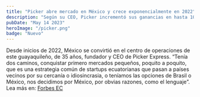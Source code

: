 ```yaml
---
title: "Picker abre mercado en México y crece exponencialmente en 2022"
description: "Según su CEO, Picker incrementó sus ganancias en hasta 10 veces en 2022. La empresa ha tenido un crecimiento de envíos superiores a los 50.000 por mes."
pubDate: "May 14 2023"
heroImage: "/picker.png"
badge: "Nuevo"
---
```


Desde inicios de 2022, México se convirtió en el centro de operaciones de este guayaquileño, de 35 años, fundador y CEO de Picker Express. “Tenía dos caminos, conquistar primero mercados pequeños, poquito a poquito, que es una estrategia común de startups ecuatorianas que pasan a países vecinos por su cercanía o idiosincrasia, o teníamos las opciones de Brasil o México, nos decidimos por México, por obvias razones, como el lenguaje”.
Lea más en:
<a href="https://www.forbes.com.ec/negocios/picker-lanza-una-ronda-us-2-millones-ajusta-mira-eeuu-n33609">Forbes EC </a>